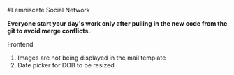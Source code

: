 #Lemniscate
Social Network

<b>Everyone start your day's work only after pulling in the new code from the git to avoid merge conflicts.</b>

Frontend
1. Images are not being displayed in the mail template
2. Date picker for DOB to be resized
